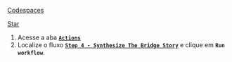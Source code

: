 [Codespaces](../../codespaces/)
<script async defer src="https://buttons.github.io/buttons.js"></script>
<!-- Place this tag where you want the button to render. -->
<a class="github-button" href="https://github.com/lufomatics/workshop-crossing-the-bridge" data-color-scheme="no-preference: dark_dimmed; light: light; dark: dark;" data-icon="octicon-star" aria-label="Star lufomatics/workshop-crossing-the-bridge on GitHub">Star</a>


1. Acesse a aba **[`Actions`](../../actions)**
2. Localize o fluxo **[`Step 4 - Synthesize The Bridge Story`](../../actions/workflows/4-bridge-synthesis.yaml)** e clique em **`Run workflow`**.
